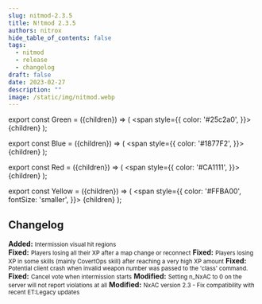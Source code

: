 ```yaml
---
slug: nitmod-2.3.5
title: N!tmod 2.3.5
authors: nitrox
hide_table_of_contents: false
tags:
  - nitmod
  - release
  - changelog
draft: false
date: 2023-02-27
description: ""
image: /static/img/nitmod.webp
---
```


export const Green = ({children}) => (
  <span
    style={{
      color: '#25c2a0',
    }}>
    {children}
  </span>
);

export const Blue = ({children}) => (
  <span
    style={{
      color: '#1877F2',
    }}>
    {children}
  </span>
);

export const Red = ({children}) => (
  <span
    style={{
      color: '#CA1111',
    }}>
    {children}
  </span>
);

export const Yellow = ({children}) => (
  <span
    style={{
      color: '#FFBA00',
      fontSize: 'smaller',
    }}>
    {children}
  </span>
);

## Changelog

**<Green>Added:</Green>** <small>Intermission visual hit regions</small>  
**<Blue>Fixed:</Blue>** <small>Players losing all their XP after a map change or reconnect</small>
**<Blue>Fixed:</Blue>** <small>Players losing XP in some skills (mainly CovertOps skill) after reaching a very high XP amount</small>
**<Blue>Fixed:</Blue>** <small>Potential client crash when invalid weapon number was passed to the 'class' command.</small>
**<Blue>Fixed:</Blue>** <small>Cancel vote when intermission starts</small>
**<Yellow>Modified:</Yellow>** <small>Setting n_NxAC to 0 on the server will not report violations at all</small>
**<Yellow>Modified:</Yellow>** <small>NxAC version 2.3 - Fix compatibility with recent ET:Legacy updates</small>

<!-- truncate -->
